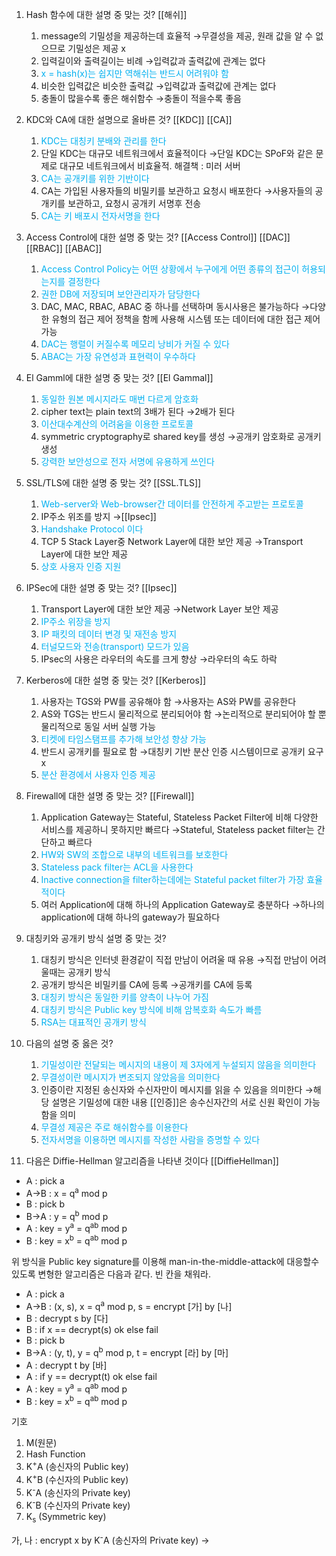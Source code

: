1. Hash 함수에 대한 설명 중 맞는 것? [[해쉬]]
	1. message의 기밀성을 제공하는데 효율적
	   →무결성을 제공, 원래 값을 알 수 없으므로 기밀성은 제공 x
	2. 입력길이와 출력길이는 비례
	   →입력값과 출력값에 관계는 없다
	3. <font color="#00b0f0">x = hash(x)는 쉽지만 역해쉬는 반드시 어려워야 함</font>
	4. 비슷한 입력값은 비슷한 출력값
	   →입력값과 출력값에 관계는 없다
	5. 충돌이 많을수록 좋은 해쉬함수
	   →충돌이 적을수록 좋음
	   
2. KDC와 CA에 대한 설명으로 올바른 것? [[KDC]] [[CA]]
	1. <font color="#00b0f0">KDC는 대칭키 분배와 관리를 한다</font>
	2. 단일 KDC는 대규모 네트워크에서 효율적이다
	   →단일 KDC는 SPoF와 같은 문제로 대규모 네트워크에서 비효율적. 해결책 : 미러 서버
	3. <font color="#00b0f0">CA는 공개키를 위한 기반이다</font>
	4. CA는 가입된 사용자들의 비밀키를 보관하고 요청시 배포한다
	   →사용자들의 공개키를 보관하고, 요청시 공개키 서명후 전송
	5. <font color="#00b0f0">CA는 키 배포시 전자서명을 한다</font>

3. Access Control에 대한 설명 중 맞는 것?
    [[Access Control]] [[DAC]] [[RBAC]] [[ABAC]] 
	1. <font color="#00b0f0">Access Control Policy는 어떤 상황에서 누구에게 어떤 종류의 접근이 허용되는지를 결정한다</font>
	2. <font color="#00b0f0">권한 DB에 저장되며 보안관리자가 담당한다</font>
	3. DAC, MAC, RBAC, ABAC 중 하나를 선택하며 동시사용은 불가능하다
	   →다양한 유형의 접근 제어 정책을 함께 사용해 시스템 또는 데이터에 대한 접근 제어 가능
	4. <font color="#00b0f0">DAC는 행렬이 커질수록 메모리 낭비가 커질 수 있다</font>
	5. <font color="#00b0f0">ABAC는 가장 유연성과 표현력이 우수하다</font>

4. El Gamml에 대한 설명 중 맞는 것? [[El Gammal]] 
	1. <font color="#00b0f0">동일한 원본 메시지라도 매번 다르게 암호화</font>
	2. cipher text는 plain text의 3배가 된다
	   →2배가 된다
	3. <font color="#00b0f0">이산대수계산의 어려움을 이용한 프로토콜</font>
	4. symmetric cryptography로 shared key를 생성
	   →공개키 암호화로 공개키 생성
	5. <font color="#00b0f0">강력한 보안성으로 전자 서명에 유용하게 쓰인다</font>

5. SSL/TLS에 대한 설명 중 맞는 것? [[SSL.TLS]]
	1. <font color="#00b0f0">Web-server와 Web-browser간 데이터를 안전하게 주고받는 프로토콜</font>
	2. IP주소 위조를 방지
	   →[[Ipsec]]
	3. <font color="#00b0f0">Handshake Protocol 이다</font>
	4. TCP 5 Stack Layer중 Network Layer에 대한 보안 제공
	   →Transport Layer에 대한 보안 제공
	5. <font color="#00b0f0">상호 사용자 인증 지원</font>

6. IPSec에 대한 설명 중 맞는 것? [[Ipsec]]
	1. Transport Layer에 대한 보안 제공
	   →Network Layer 보안 제공
	2. <font color="#00b0f0">IP주소 위장을 방지</font>
	3. <font color="#00b0f0">IP 패킷의 데이터 변경 및 재전송 방지</font>
	4. <font color="#00b0f0">터널모드와 전송(transport) 모드가 있음</font>
	5. IPsec의 사용은 라우터의 속도를 크게 향상
	   →라우터의 속도 하락

7. Kerberos에 대한 설명 중 맞는 것? [[Kerberos]]
	1. 사용자는 TGS와 PW를 공유해야 함
	   →사용자는 AS와 PW를 공유한다
	2. AS와 TGS는 반드시 물리적으로 분리되어야 함
	   →논리적으로 분리되어야 할 뿐 물리적으로 동일 서버 실행 가능
	3. <font color="#00b0f0">티켓에 타임스탬프를 추가해 보안성 향상 가능</font>
	4. 반드시 공개키를 필요로 함
	   →대칭키 기반 분산 인증 시스템이므로 공개키 요구 x
	5. <font color="#00b0f0">분산 환경에서 사용자 인증 제공</font>

8. Firewall에 대한 설명 중 맞는 것? [[Firewall]] 
	1. Application Gateway는 Stateful, Stateless Packet Filter에 비해 다양한 서비스를 제공하니 못하지만 빠르다
	   →Stateful, Stateless packet filter는 간단하고 빠르다
	2. <font color="#00b0f0">HW와 SW의 조합으로 내부의 네트워크를 보호한다</font>
	3. <font color="#00b0f0">Stateless pack filter는 ACL을 사용한다</font>
	4. <font color="#00b0f0">Inactive connection을 filter하는데에는 Stateful packet filter가 가장 효율적이다</font>
	5. 여러 Application에 대해 하나의 Application Gateway로 충분하다
	   →하나의 application에 대해 하나의 gateway가 필요하다

9. 대칭키와 공개키 방식 설명 중 맞는 것?
	1. 대칭키 방식은 인터넷 환경같이 직접 만남이 어려울 때 유용
	   →직접 만남이 어려울때는 공개키 방식
	2. 공개키 방식은 비밀키를 CA에 등록
	   →공개키를 CA에 등록
	3. <font color="#00b0f0">대칭키 방식은 동일한 키를 양측이 나누어 가짐</font>
	4. <font color="#00b0f0">대칭키 방식은 Public key 방식에 비해 암복호화 속도가 빠름</font>
	5. <font color="#00b0f0">RSA는 대표적인 공개키 방식</font>

10. 다음의 설명 중 옳은 것?
	1. <font color="#00b0f0">기밀성이란 전달되는 메시지의 내용이 제 3자에게 누설되지 않음을 의미한다</font>
	2. <font color="#00b0f0">무결성이란 메시지가 변조되지 않았음을 의미한다</font>
	3. 인증이란 지정된 송신자와 수신자만이 메시지를 읽을 수 있음을 의미한다
	   →해당 설명은 기밀성에 대한 내용
		   [[인증]]은 송수신자간의 서로 신원 확인이 가능함을 의미
	1. <font color="#00b0f0">무결성 제공은 주로 해쉬함수를 이용한다</font>
	2. <font color="#00b0f0">전자서명을 이용하면 메시지를 작성한 사람을 증명할 수 있다</font>

11. 다음은 Diffie-Hellman 알고리즘을 나타낸 것이다 [[DiffieHellman]]
- A : pick a
- A→B : x = q<sup>a</sup> mod p
- B : pick b
- B→A : y = q<sup>b</sup> mod p
- A : key = y<sup>a</sup> = q<sup>ab</sup> mod p
- B : key = x<sup>b</sup> = q<sup>ab</sup> mod p

위 방식을 Public key signature를 이용해 man-in-the-middle-attack에 대응할수 있도록 변형한 알고리즘은 다음과 같다. 빈 칸을 채워라. 

- A : pick a
- A→B : (x, s), x = q<sup>a</sup> mod p, s = encrypt [가] by [나]
- B : decrypt s by [다]
- B : if x == decrypt(s) ok
	  else fail
- B : pick b
- B→A : (y, t), y = q<sup>b</sup> mod p, t = encrypt [라] by [마]
- A : decrypt t by [바]
- A : if y == decrypt(t) ok
	 else fail
- A : key = y<sup>a</sup> = q<sup>ab</sup> mod p
- B : key = x<sup>b</sup> = q<sup>ab</sup> mod p

기호
1. M(원문)
2. Hash Function
3. K<sup>+</sup>A (송신자의 Public key)
4. K<sup>+</sup>B (수신자의 Public key)
5. K<sup>-</sup>A (송신자의 Private key)
6. K<sup>-</sup>B (수신자의 Private key)
7. K<sub>s</sub> (Symmetric key)

가, 나 : encrypt x by K<sup>-</sup>A (송신자의 Private key)
→ 
